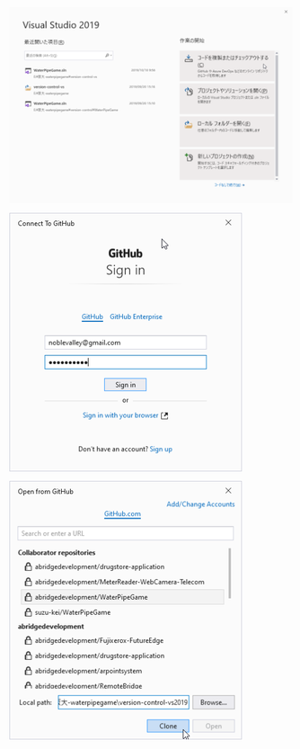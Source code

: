 

![2019-10-10 10_24_29-Microsoft Visual Studio](visualstudio_github.assets/2019-10-10%2010_24_29-Microsoft%20Visual%20Studio.png)

![2019-10-10 10_25_32-Connect To GitHub](visualstudio_github.assets/2019-10-10%2010_25_32-Connect%20To%20GitHub.png)

![2019-10-10 10_26_57-Open from GitHub](visualstudio_github.assets/2019-10-10%2010_26_57-Open%20from%20GitHub.png)